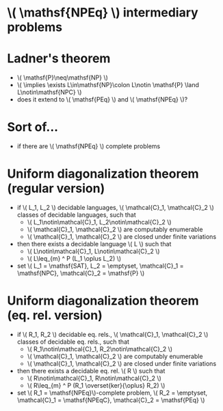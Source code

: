 <!SLIDE subsection>

# \\( \mathsf{NPEq} \\) intermediary problems #

<!SLIDE bullets incremental transition=uncover>

# Ladner's theorem #

* \\( \mathsf{P}\neq\mathsf{NP} \\)
* \\( \implies \exists L\in\mathsf{NP}\colon L\notin \mathsf{P} \land
  L\notin\mathsf{NPC} \\)
* does it extend to \\( \mathsf{PEq} \\) and \\( \mathsf{NPEq} \\)?

<!SLIDE bullets incremental transition=uncover>

# Sort of... #

* if there are \\( \mathsf{NPEq} \\) complete problems

<!SLIDE bullets incremental small transition=uncover>

# Uniform diagonalization theorem (regular version) #

* if \\( L\_1, L\_2 \\) decidable languages, \\( \mathcal{C}\_1, \mathcal{C}\_2 \\) classes of decidable languages, such that
  * \\( L\_1\notin\mathcal{C}\_1, L\_2\notin\mathcal{C}\_2 \\)
  * \\( \mathcal{C}\_1, \mathcal{C}\_2 \\) are computably enumerable
  * \\( \mathcal{C}\_1, \mathcal{C}\_2 \\) are closed under finite variations
* then there exists a decidable language \\( L \\) such that
  * \\( L\notin\mathcal{C}\_1, L\notin\mathcal{C}\_2 \\)
  * \\( L\leq\_{m} ^ P (L\_1 \oplus L\_2) \\)
* set \\( L\_1 = \mathsf{SAT}, L\_2 = \emptyset, \mathcal{C}\_1 = \mathsf{NPC},
  \mathcal{C}\_2 = \mathsf{P} \\)

<!SLIDE bullets small>

# Uniform diagonalization theorem (eq. rel. version) #

* if \\( R\_1, R\_2 \\) decidable eq. rels., \\( \mathcal{C}\_1, \mathcal{C}\_2 \\) classes of decidable eq. rels., such that
  * \\( R\_1\notin\mathcal{C}\_1, R\_2\notin\mathcal{C}\_2 \\)
  * \\( \mathcal{C}\_1, \mathcal{C}\_2 \\) are computably enumerable
  * \\( \mathcal{C}\_1, \mathcal{C}\_2 \\) are closed under finite variations
* then there exists a decidable eq. rel. \\( R \\) such that
  * \\( R\notin\mathcal{C}\_1, R\notin\mathcal{C}\_2 \\)
  * \\( R\leq\_{m} ^ P (R\_1 \overset{ker}{\oplus} R\_2) \\)
* set \\( R\_1 = \mathsf{NPEq}\\)-complete problem, \\( R\_2 = \emptyset,
  \mathcal{C}\_1 = \mathsf{NPEqC}, \mathcal{C}\_2 = \mathsf{PEq} \\)
